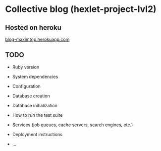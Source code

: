 # Collective blog (hexlet-project-lvl2)

## Hosted on heroku
[blog-maximtop.herokuapp.com](https://blog-maximtop.herokuapp.com/)

## TODO

* Ruby version

* System dependencies

* Configuration

* Database creation

* Database initialization

* How to run the test suite

* Services (job queues, cache servers, search engines, etc.)

* Deployment instructions

* ...
